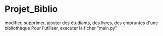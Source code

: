 # Projet_Biblio
modifier, supprimer, ajouter des étudiants, des livres, des empruntes d'une bibliothèque 
Pour l'utiliser, executer la ficher "main.py"
